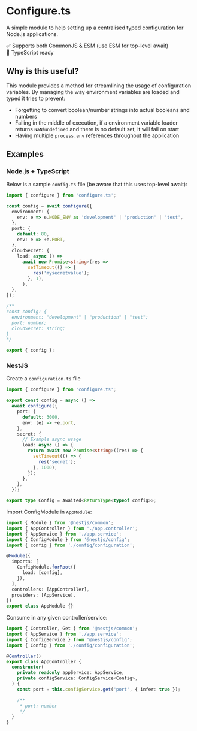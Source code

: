 # Configure.ts
A simple module to help setting up a centralised typed configuration for Node.js applications.

✅ Supports both CommonJS & ESM (use ESM for top-level await)   
🏁 TypeScript ready

## Why is this useful?
This module provides a method for streamlining the usage of configuration variables.
By managing the way environment variables are loaded and typed it tries to prevent:
- Forgetting to convert boolean/number strings into actual booleans and numbers
- Failing in the middle of execution, if a environment variable loader returns `NaN`/`undefined` and there is no default set, it will fail on start
- Having multiple `process.env` references throughout the application

## Examples

### Node.js + TypeScript
Below is a sample `config.ts` file (be aware that this uses top-level await):
```ts
import { configure } from 'configure.ts';

const config = await configure({
  environment: {
    env: e => e.NODE_ENV as 'development' | 'production' | 'test',
  },
  port: {
    default: 80,
    env: e => +e.PORT,
  },
  cloudSecret: {
    load: async () =>
      await new Promise<string>(res =>
        setTimeout(() => {
          res('mysecretvalue');
        }, 1),
      ),
  },
});

/**
const config: {
  environment: "development" | "production" | "test";
  port: number;
  cloudSecret: string;
}
*/

export { config };
```

### NestJS
Create a `configuration.ts` file
```ts
import { configure } from 'configure.ts';

export const config = async () =>
  await configure({
    port: {
      default: 3000,
      env: (e) => +e.port,
    },
    secret: {
      // Example async usage
      load: async () => {
        return await new Promise<string>((res) => {
          setTimeout(() => {
            res('secret');
          }, 1000);
        });
      },
    },
  });

export type Config = Awaited<ReturnType<typeof config>>;
```

Import ConfigModule in `AppModule`:
```ts
import { Module } from '@nestjs/common';
import { AppController } from './app.controller';
import { AppService } from './app.service';
import { ConfigModule } from '@nestjs/config';
import { config } from './config/configuration';

@Module({
  imports: [
    ConfigModule.forRoot({
      load: [config],
    }),
  ],
  controllers: [AppController],
  providers: [AppService],
})
export class AppModule {}
```

Consume in any given controller/service:
```ts
import { Controller, Get } from '@nestjs/common';
import { AppService } from './app.service';
import { ConfigService } from '@nestjs/config';
import { Config } from './config/configuration';

@Controller()
export class AppController {
  constructor(
    private readonly appService: AppService,
    private configService: ConfigService<Config>,
  ) {
    const port = this.configService.get('port', { infer: true });

    /**
     * port: number
     */
  }
}
```